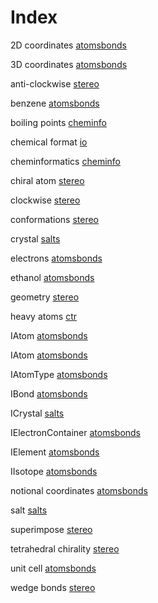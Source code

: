 # Index


2D coordinates [atomsbonds](atomsbonds.md#tp6)<br />

3D coordinates [atomsbonds](atomsbonds.md#tp7)<br />

anti-clockwise [stereo](stereo.md#tp28)<br />

benzene [atomsbonds](atomsbonds.md#tp13)<br />

boiling points [cheminfo](cheminfo.md#tp17)<br />

chemical format [io](io.md#tp29)<br />

cheminformatics [cheminfo](cheminfo.md#tp16)<br />

chiral atom [stereo](stereo.md#tp26)<br />

clockwise [stereo](stereo.md#tp27)<br />

conformations [stereo](stereo.md#tp22)<br />

crystal [salts](salts.md#tp19)<br />

electrons [atomsbonds](atomsbonds.md#tp14)<br />

ethanol [atomsbonds](atomsbonds.md#tp12)<br />

geometry [stereo](stereo.md#tp21)<br />

heavy atoms [ctr](ctr.md#tp15)<br />

IAtom [atomsbonds](atomsbonds.md#tp1)<br />

IAtom [atomsbonds](atomsbonds.md#tp2)<br />

IAtomType [atomsbonds](atomsbonds.md#tp5)<br />

IBond [atomsbonds](atomsbonds.md#tp10)<br />

ICrystal [salts](salts.md#tp20)<br />

IElectronContainer [atomsbonds](atomsbonds.md#tp11)<br />

IElement [atomsbonds](atomsbonds.md#tp3)<br />

IIsotope [atomsbonds](atomsbonds.md#tp4)<br />

notional coordinates [atomsbonds](atomsbonds.md#tp9)<br />

salt [salts](salts.md#tp18)<br />

superimpose [stereo](stereo.md#tp23)<br />

tetrahedral chirality [stereo](stereo.md#tp25)<br />

unit cell [atomsbonds](atomsbonds.md#tp8)<br />

wedge bonds [stereo](stereo.md#tp24)<br />

